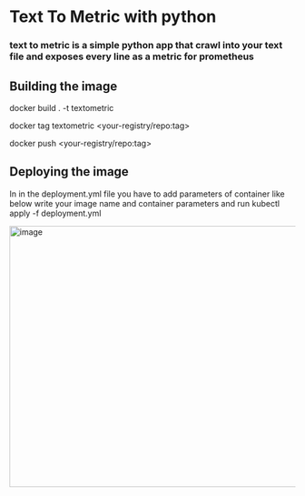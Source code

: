 # Text To Metric with python 
### text to metric is a simple python app that crawl into your text file and exposes every line as a metric for prometheus

## Building the image

docker build . -t textometric

docker tag textometric <your-registry/repo:tag>

docker push <your-registry/repo:tag>

## Deploying the image

In in the deployment.yml file you have to add parameters of container like below
write your image name and container parameters and run kubectl apply -f deployment.yml

<img width="508" height="459" alt="image" src="https://github.com/user-attachments/assets/1e5b499e-bff7-415d-9001-a9c903f8432a" />
